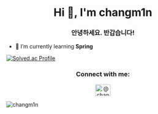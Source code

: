 <h1 align="center">Hi 👋, I'm changm1n</h1>
<h3 align="center">안녕하세요. 반갑습니다!</h3>

- 🌱 I’m currently learning **Spring**

[![Solved.ac Profile](http://mazassumnida.wtf/api/v2/generate_badge?boj=leo4995)](https://solved.ac/leo4995/)
<h3 align="center">Connect with me:</h3>
<p align="center">
<a href="https://instagram.com/chang.m1n__" target="blank"><img align="center" src="https://raw.githubusercontent.com/rahuldkjain/github-profile-readme-generator/master/src/images/icons/Social/instagram.svg" alt="@chang.m1n__" height="30" width="40" /></a>
</p>

<p><img align="center" src="https://github-readme-stats.vercel.app/api/top-langs?username=changm1n&show_icons=true&locale=en&layout=compact" alt="changm1n" /></p>



